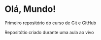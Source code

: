 # Olá, Mundo!
 Primeiro repositório do curso de Git e GitHub

 Repositótio criado durante uma aula ao vivo
